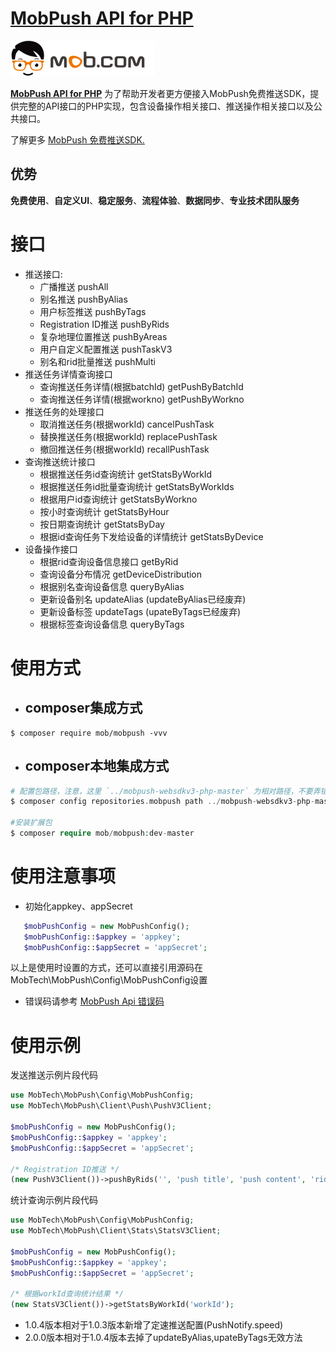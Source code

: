 # [MobPush API for PHP](https://www.mob.com/wiki/detailed/?wiki=MobPushRestAPIfenlei1333&id=136)

![image](https://github.com/MOBX/MOB-SMS-WEBAPI/blob/master/doc/images/logo.png)

**[MobPush API for PHP](https://www.mob.com/wiki/detailed/?wiki=MobPushRestAPIfenlei1333&id=136)** 
为了帮助开发者更方便接入MobPush免费推送SDK，提供完整的API接口的PHP实现，包含设备操作相关接口、推送操作相关接口以及公共接口。

了解更多 [MobPush 免费推送SDK.](https://www.mob.com/mobService/mobpush)


## 优势

**免费使用**、**自定义UI**、**稳定服务**、**流程体验**、**数据同步**、**专业技术团队服务**

# 接口
* 推送接口:
	* 广播推送 pushAll
    * 别名推送 pushByAlias
    * 用户标签推送 pushByTags
    * Registration ID推送 pushByRids
    * 复杂地理位置推送 pushByAreas
    * 用户自定义配置推送 pushTaskV3
    * 别名和rid批量推送 pushMulti         
* 推送任务详情查询接口
	* 查询推送任务详情(根据batchId) getPushByBatchId
	* 查询推送任务详情(根据workno) getPushByWorkno
* 推送任务的处理接口
    * 取消推送任务(根据workId) cancelPushTask
    * 替换推送任务(根据workId) replacePushTask
    * 撤回推送任务(根据workId) recallPushTask
* 查询推送统计接口
    * 根据推送任务id查询统计 getStatsByWorkId
    * 根据推送任务id批量查询统计 getStatsByWorkIds
    * 根据用户id查询统计 getStatsByWorkno
    * 按小时查询统计 getStatsByHour
    * 按日期查询统计 getStatsByDay
    * 根据id查询任务下发给设备的详情统计 getStatsByDevice
* 设备操作接口
    * 根据rid查询设备信息接口 getByRid
    * 查询设备分布情况 getDeviceDistribution
    * 根据别名查询设备信息 queryByAlias
    * 更新设备别名 updateAlias (updateByAlias已经废弃)
    * 更新设备标签 updateTags (upateByTags已经废弃)
    * 根据标签查询设备信息 queryByTags   
       

# 使用方式

* ## composer集成方式

```shell
$ composer require mob/mobpush -vvv
```

* ## composer本地集成方式

```php
# 配置包路径，注意，这里 `../mobpush-websdkv3-php-master` 为相对路径，不要弄错了
$ composer config repositories.mobpush path ../mobpush-websdkv3-php-master    

#安装扩展包
$ composer require mob/mobpush:dev-master
```
 
# 使用注意事项
* 初始化appkey、appSecret

```php
   $mobPushConfig = new MobPushConfig();
   $mobPushConfig::$appkey = 'appkey';
   $mobPushConfig::$appSecret = 'appSecret';
```
以上是使用时设置的方式，还可以直接引用源码在MobTech\MobPush\Config\MobPushConfig设置

* 错误码请参考 
  [MobPush Api 错误码](http://wiki.mob.com/mobpush-rest-api-接口文档/#map-6)

# 使用示例 

发送推送示例片段代码

```php
use MobTech\MobPush\Config\MobPushConfig;
use MobTech\MobPush\Client\Push\PushV3Client;

$mobPushConfig = new MobPushConfig();
$mobPushConfig::$appkey = 'appkey';
$mobPushConfig::$appSecret = 'appSecret';

/* Registration ID推送 */
(new PushV3Client())->pushByRids('', 'push title', 'push content', 'rids');
```

统计查询示例片段代码

```php
use MobTech\MobPush\Config\MobPushConfig;
use MobTech\MobPush\Client\Stats\StatsV3Client;

$mobPushConfig = new MobPushConfig();
$mobPushConfig::$appkey = 'appkey';
$mobPushConfig::$appSecret = 'appSecret';

/* 根据workId查询统计结果 */ 
(new StatsV3Client())->getStatsByWorkId('workId');
```

* 1.0.4版本相对于1.0.3版本新增了定速推送配置(PushNotify.speed)
* 2.0.0版本相对于1.0.4版本去掉了updateByAlias,upateByTags无效方法